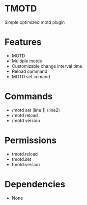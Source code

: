 # TMOTD
Simple optimized motd plugin

# Features
- MOTD
- Multiple motds
- Customizable change interval time
- Reload command
- MOTD set comand

# Commands
- /motd set (line 1) (line2)
- /motd reload
- /motd version

# Permissions
- tmotd.reload
- tmotd.set
- tmotd.version

# Dependencies
- None
